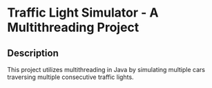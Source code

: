 # Traffic Light Simulator - A Multithreading Project

## Description
This project utilizes multithreading in Java by simulating multiple cars traversing multiple consecutive traffic lights. 

